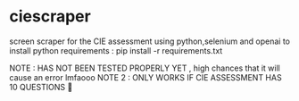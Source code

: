 # ciescraper
screen scraper for the CIE assessment using python,selenium and openai
to install python requirements :
pip install -r requirements.txt

NOTE : HAS NOT BEEN TESTED PROPERLY YET , high chances that it will cause an error lmfaooo
NOTE 2 : ONLY WORKS IF CIE ASSESSMENT HAS 10 QUESTIONS 🤨
